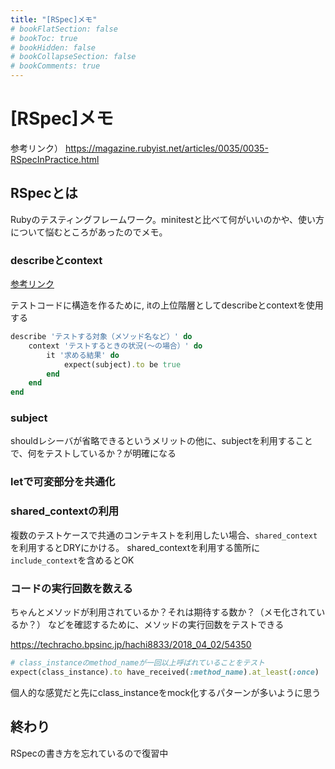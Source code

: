 ```yaml
---
title: "[RSpec]メモ"
# bookFlatSection: false
# bookToc: true
# bookHidden: false
# bookCollapseSection: false
# bookComments: true
---
```


# [RSpec]メモ

参考リンク）
https://magazine.rubyist.net/articles/0035/0035-RSpecInPractice.html

## RSpecとは

Rubyのテスティングフレームワーク。minitestと比べて何がいいのかや、使い方について悩むところがあったのでメモ。

### describeとcontext

[参考リンク](https://magazine.rubyist.net/articles/0035/0035-RSpecInPractice.html#describe-%E3%81%A8-context)

テストコードに構造を作るために, itの上位階層としてdescribeとcontextを使用する

```ruby
describe 'テストする対象（メソッド名など）' do
    context 'テストするときの状況(〜の場合）' do
        it '求める結果' do
            expect(subject).to be true
        end
    end
end
```

### subject

shouldレシーバが省略できるというメリットの他に、subjectを利用することで、何をテストしているか？が明確になる

### letで可変部分を共通化

### shared_contextの利用

複数のテストケースで共通のコンテキストを利用したい場合、`shared_context`を利用するとDRYにかける。
shared_contextを利用する箇所に`include_context`を含めるとOK

### コードの実行回数を数える

ちゃんとメソッドが利用されているか？それは期待する数か？（メモ化されているか？）
などを確認するために、メソッドの実行回数をテストできる

https://techracho.bpsinc.jp/hachi8833/2018_04_02/54350

```ruby
# class_instanceのmethod_nameが一回以上呼ばれていることをテスト
expect(class_instance).to have_received(:method_name).at_least(:once)
```

個人的な感覚だと先にclass_instanceをmock化するパターンが多いように思う

## 終わり

RSpecの書き方を忘れているので復習中